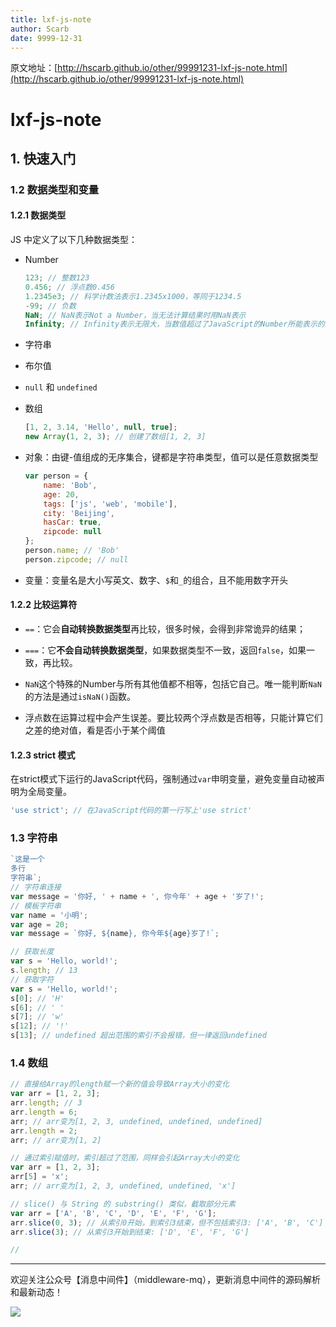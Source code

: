 ```yaml
---
title: lxf-js-note
author: Scarb
date: 9999-12-31
---
```


原文地址：[http://hscarb.github.io/other/99991231-lxf-js-note.html](http://hscarb.github.io/other/99991231-lxf-js-note.html)

# lxf-js-note

## 1. 快速入门

### 1.2 数据类型和变量

#### 1.2.1 数据类型

JS 中定义了以下几种数据类型：

* Number

  ```js
  123; // 整数123
  0.456; // 浮点数0.456
  1.2345e3; // 科学计数法表示1.2345x1000，等同于1234.5
  -99; // 负数
  NaN; // NaN表示Not a Number，当无法计算结果时用NaN表示
  Infinity; // Infinity表示无限大，当数值超过了JavaScript的Number所能表示的最大值时，就表示为Infinity
  ```

* 字符串

* 布尔值

* `null` 和 `undefined`

* 数组

  ```js
  [1, 2, 3.14, 'Hello', null, true];
  new Array(1, 2, 3); // 创建了数组[1, 2, 3]
  ```

* 对象：由键-值组成的无序集合，键都是字符串类型，值可以是任意数据类型

  ```js
  var person = {
      name: 'Bob',
      age: 20,
      tags: ['js', 'web', 'mobile'],
      city: 'Beijing',
      hasCar: true,
      zipcode: null
  };
  person.name; // 'Bob'
  person.zipcode; // null
  ```

* 变量：变量名是大小写英文、数字、`$`和`_`的组合，且不能用数字开头

#### 1.2.2 比较运算符

* `==`：它会**自动转换数据类型**再比较，很多时候，会得到非常诡异的结果；

* `===`：它**不会自动转换数据类型**，如果数据类型不一致，返回`false`，如果一致，再比较。

* `NaN`这个特殊的Number与所有其他值都不相等，包括它自己。唯一能判断`NaN`的方法是通过`isNaN()`函数。
* 浮点数在运算过程中会产生误差。要比较两个浮点数是否相等，只能计算它们之差的绝对值，看是否小于某个阈值

#### 1.2.3 strict 模式

在strict模式下运行的JavaScript代码，强制通过`var`申明变量，避免变量自动被声明为全局变量。

```js
'use strict'; // 在JavaScript代码的第一行写上'use strict'
```

### 1.3 字符串

```js
`这是一个
多行
字符串`;
// 字符串连接
var message = '你好, ' + name + ', 你今年' + age + '岁了!';
// 模板字符串
var name = '小明';
var age = 20;
var message = `你好, ${name}, 你今年${age}岁了!`;

// 获取长度
var s = 'Hello, world!';
s.length; // 13
// 获取字符
var s = 'Hello, world!';
s[0]; // 'H'
s[6]; // ' '
s[7]; // 'w'
s[12]; // '!'
s[13]; // undefined 超出范围的索引不会报错，但一律返回undefined
```

### 1.4 数组

```js
// 直接给Array的length赋一个新的值会导致Array大小的变化
var arr = [1, 2, 3];
arr.length; // 3
arr.length = 6;
arr; // arr变为[1, 2, 3, undefined, undefined, undefined]
arr.length = 2;
arr; // arr变为[1, 2]

// 通过索引赋值时，索引超过了范围，同样会引起Array大小的变化
var arr = [1, 2, 3];
arr[5] = 'x';
arr; // arr变为[1, 2, 3, undefined, undefined, 'x']

// slice() 与 String 的 substring() 类似，截取部分元素
var arr = ['A', 'B', 'C', 'D', 'E', 'F', 'G'];
arr.slice(0, 3); // 从索引0开始，到索引3结束，但不包括索引3: ['A', 'B', 'C']
arr.slice(3); // 从索引3开始到结束: ['D', 'E', 'F', 'G']

// 
```



---

欢迎关注公众号【消息中间件】（middleware-mq），更新消息中间件的源码解析和最新动态！

![](https://scarb-images.oss-cn-hangzhou.aliyuncs.com/img/202205170102971.jpg)
